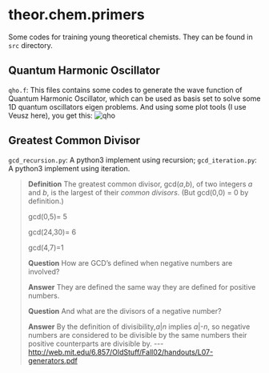 # theor.chem.primers
Some codes for training young theoretical chemists.  They can be found in `src` directory.

## Quantum Harmonic Oscillator
`qho.f`: This files contains some codes to generate the wave function of Quantum Harmonic Oscillator, which can be used as basis set to solve some 1D quantum oscillators eigen problems.  And using some plot tools (I use Veusz here), you get this:
![qho](src/qho.svg)

## Greatest Common Divisor
`gcd_recursion.py`: A python3 implement using recursion;
`gcd_iteration.py`: A python3 implement using iteration.

> **Definition** The greatest common divisor, gcd(*a*,*b*), of two integers *a* and *b*, 
> is the largest of their *common divisors*.  (But gcd(0,0) = 0 by definition.)
>
> gcd(0,5)= 5
>
> gcd(24,30)= 6
>
> gcd(4,7)=1
>
> **Question** How are GCD’s defined when negative numbers are involved?
>
> **Answer** They are defined the same way they are defined for positive numbers.
>
> **Question** And what are the divisors of a negative number?
>
> **Answer** By the definition of divisibility,*a*|*n* implies *a*|-*n*, 
> so negative numbers are considered to be divisible 
> by the same numbers their positive counterparts are divisible by.
>        --- http://web.mit.edu/6.857/OldStuff/Fall02/handouts/L07-generators.pdf
